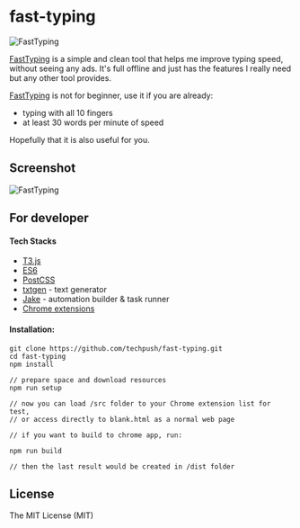 # fast-typing

![FastTyping](http://i.imgur.com/QIFCpp3.jpg)

[FastTyping](https://chrome.google.com/webstore/detail/dgibeimfinglbfgimhiffmflgimlfffl) is a simple and clean tool that helps me improve typing speed, without seeing any ads. It's full offline and just has the features I really need but any other tool provides.

[FastTyping](https://chrome.google.com/webstore/detail/dgibeimfinglbfgimhiffmflgimlfffl) is not for beginner, use it if you are already:

- typing with all 10 fingers
- at least 30 words per minute of speed

Hopefully that it is also useful for you.


## Screenshot

![FastTyping](http://i.imgur.com/PuTZgB7.png)


## For developer

#### Tech Stacks

- [T3.js](http://t3js.org/)
- [ES6](http://git.io/es6features)
- [PostCSS](http://postcss.org/)
- [txtgen](http://ndaidong.github.io/txtgen/) - text generator  
- [Jake](http://jakejs.com/) - automation builder & task runner
- [Chrome extensions](https://developer.chrome.com/extensions/devtools)

#### Installation:

```
git clone https://github.com/techpush/fast-typing.git
cd fast-typing
npm install

// prepare space and download resources
npm run setup

// now you can load /src folder to your Chrome extension list for test,
// or access directly to blank.html as a normal web page

// if you want to build to chrome app, run:

npm run build

// then the last result would be created in /dist folder

```


## License

The MIT License (MIT)
